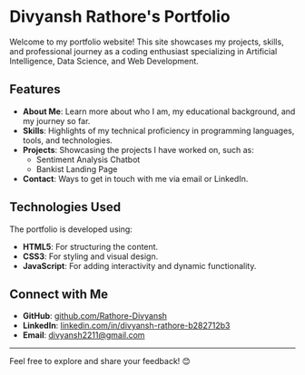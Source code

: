 # Divyansh Rathore's Portfolio

Welcome to my portfolio website! This site showcases my projects, skills, and professional journey as a coding enthusiast specializing in Artificial Intelligence, Data Science, and Web Development.

## Features
- **About Me**: Learn more about who I am, my educational background, and my journey so far.
- **Skills**: Highlights of my technical proficiency in programming languages, tools, and technologies.
- **Projects**: Showcasing the projects I have worked on, such as:
  - Sentiment Analysis Chatbot
  - Bankist Landing Page
- **Contact**: Ways to get in touch with me via email or LinkedIn.

## Technologies Used
The portfolio is developed using:
- **HTML5**: For structuring the content.
- **CSS3**: For styling and visual design.
- **JavaScript**: For adding interactivity and dynamic functionality.

## Connect with Me
- **GitHub**: [github.com/Rathore-Divyansh](https://github.com/Rathore-Divyansh)
- **LinkedIn**: [linkedin.com/in/divyansh-rathore-b282712b3](https://www.linkedin.com/in/divyansh-rathore-b282712b3)
- **Email**: divyansh2211@gmail.com

---
Feel free to explore and share your feedback! 😊

